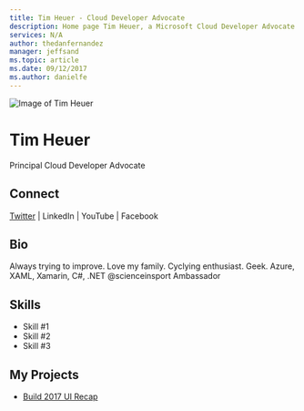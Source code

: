```yaml
---
title: Tim Heuer - Cloud Developer Advocate
description: Home page Tim Heuer, a Microsoft Cloud Developer Advocate
services: N/A
author: thedanfernandez
manager: jeffsand
ms.topic: article
ms.date: 09/12/2017
ms.author: danielfe
---
```


![Image of Tim Heuer](https://pbs.twimg.com/profile_images/657791745107738624/pNLjrERE_400x400.jpg)

# Tim Heuer

Principal Cloud Developer Advocate

## Connect

[Twitter](https://twitter.com/timheuer) | LinkedIn | YouTube | Facebook

## Bio

Always trying to improve. Love my family. Cyclying enthusiast. Geek. Azure, XAML, Xamarin, C#, .NET @scienceinsport Ambassador

## Skills

* Skill #1
* Skill #2
* Skill #3

## My Projects

* [Build 2017 UI Recap](http://timheuer.com/blog/archive/2017/05/15/build-2017-recap-windows-ui-xaml.aspx)
